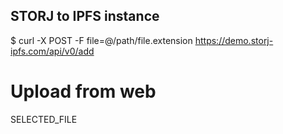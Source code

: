## STORJ to IPFS instance

$ curl -X POST -F file=@/path/file.extension
https://demo.storj-ipfs.com/api/v0/add

# Upload from web
SELECTED_FILE
